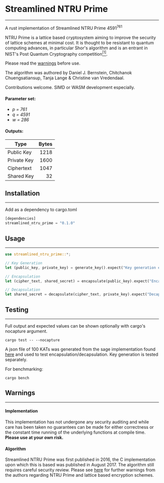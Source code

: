 # Streamlined NTRU Prime
---

A rust implementation of Streamlined NTRU Prime 4591<sup>761</sup>

NTRU Prime is a lattice based cryptosystem aiming to improve the security of lattice schemes at minimal cost. It is thought to be resistant to quantum computing advances, in particular Shor's algorithm and is an entrant in NIST's Post Quantum Cryptography competition[<sup>[1]</sup>](https://csrc.nist.gov/Projects/Post-Quantum-Cryptography). 

Please read the [warnings](#warnings) before use.

 The algorithm was authored by Daniel J. Bernstein, Chitchanok Chuengsatiansup, Tanja Lange & Christine van Vredendaal. 

 Contributions welcome. SIMD or WASM development especially.
 

#### Parameter set:
* *p = 761* 
* *q = 4591*
* *w = 286*


#### Outputs:

|    Type   	| Bytes 	|
|---------------|----------:|
|  Public Key 	|  1218 	|
| Private Key 	|  1600 	|
|  Ciphertext 	|  1047 	|
| Shared Key  	|   32  	|

## Installation
---

Add as a dependency to cargo.toml
```rust
[dependencies]
streamlined_ntru_prime = "0.1.0"
```

## Usage
---

```rust
use streamlined_ntru_prime::*;

// Key Generation
let (public_key, private_key) = generate_key().expect("Key generation error");

// Encapsulation
let (cipher_text, shared_secret) = encapsulate(public_key).expect("Encapsulation error");

// Decapsulation
let shared_secret = decapsulate(cipher_text, private_key).expect("Decapsulation error")
```

## Testing 
---
Full output and expected values can be shown optionally with cargo's nocapture argument.
```shell
cargo test -- --nocapture
```

A json file of 100 KATs was generated from the sage implementation found [here](src/tests/kat-generator.sage) and used to test encapsulation/decapsulation. Key generation is tested separately.

For benchmarking:
```shell
cargo bench
```



## Warnings
---

#### Implementation 
This implementation has not undergone any security auditing and while care has been taken no guarantees can be made for either correctness or the constant time running of the underlying functions at compile time. **Please use at your own risk.**

#### Algorithm

Streamlined NTRU Prime was first published in 2016, the C implementation upon which this is based was published in August 2017. The algorithm still requires careful security review. Please see [here](https://ntruprime.cr.yp.to/warnings.html) for further warnings from the authors regarding NTRU Prime and lattice based encryption schemes.